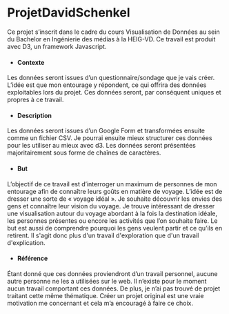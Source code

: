 # ProjetDavidSchenkel

Ce projet s’inscrit dans le cadre du cours Visualisation de Données au sein du Bachelor en Ingénierie des médias à la HEIG-VD. Ce travail est produit avec D3, un framework Javascript. 



- #### Contexte  

Les données seront issues d’un questionnaire/sondage que je vais créer. L’idée est que mon entourage y répondent, ce qui offrira des données exploitables lors du projet. Ces données seront, par conséquent uniques et propres à ce travail.



- #### Description 

Les données seront issues d’un Google Form et transformées ensuite comme un fichier CSV. Je pourrai ensuite mieux structurer ces données pour les utiliser au mieux avec d3. Les données seront présentées majoritairement sous forme de chaînes de caractères.  



- #### But 

L’objectif de ce travail est d’interroger un maximum de personnes de mon entourage afin de connaître leurs goûts en matière de voyage. L’idée est de dresser une sorte de « voyage idéal ». Je souhaite découvrir les envies des gens et connaître leur vision du voyage. Je trouve intéressant de dresser une visualisation autour du voyage abordant à la fois la destination idéale, les personnes présentes ou encore les activités que l’on souhaite faire. Le but est aussi de comprendre pourquoi les gens veulent partir et ce qu’ils en retirent. Il s'agit donc plus d'un travail d'exploration que d'un travail d'explication. 



- #### Référence  

Étant donné que ces données proviendront d’un travail personnel, aucune autre personne ne les a utilisées sur le web. Il n’existe pour le moment aucun travail comportant ces données. De plus, je n’ai pas trouvé de projet traitant cette même thématique. Créer un projet original est une vraie motivation me concernant et cela m’a encouragé à faire ce choix.